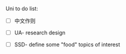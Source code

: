Uni to do list:
- [ ] 中文作则
- [ ] UA- research design
- [ ] SSD- define some "food" topics of interest

